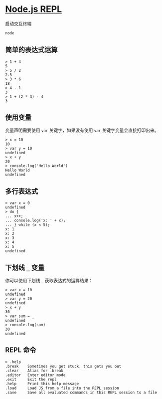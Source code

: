 # [Node.js REPL](http://www.runoob.com/nodejs/nodejs-repl.html)

启动交互终端
```bash
node
```

## 简单的表达式运算

```
> 1 + 4
5
> 5 / 2
2.5
> 3 * 6
18
> 4 - 1
3
> 1 + (2 * 3) - 4
3
```

## 使用变量

变量声明需要使用 `var` 关键字，如果没有使用 `var` 关键字变量会直接打印出来。
```
> x = 10
10
> var y = 10
undefined
> x + y
20
> console.log('Hello World')
Hello World
undefined
```

## 多行表达式

```
> var x = 0
undefined
> do {
... x++;
... console.log('x: ' + x);
... } while (x < 5);
x: 1
x: 2
x: 3
x: 4
x: 5
undefined
```

## 下划线 `_` 变量

你可以使用下划线 `_` 获取表达式的运算结果：
```
> var x = 10
undefined
> var y = 20
undefined
> x + y
30
> var sum = _
undefined
> console.log(sum)
30
undefined
```

## REPL 命令

```
> .help
.break    Sometimes you get stuck, this gets you out
.clear    Alias for .break
.editor   Enter editor mode
.exit     Exit the repl
.help     Print this help message
.load     Load JS from a file into the REPL session
.save     Save all evaluated commands in this REPL session to a file
```